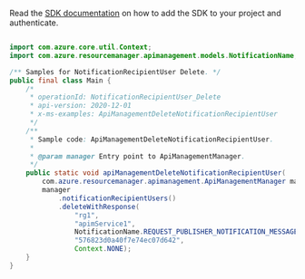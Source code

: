 Read the [SDK documentation](https://github.com/Azure/azure-sdk-for-java/blob/azure-resourcemanager-apimanagement_1.0.0-beta.2/sdk/apimanagement/azure-resourcemanager-apimanagement/README.md) on how to add the SDK to your project and authenticate.

```java

import com.azure.core.util.Context;
import com.azure.resourcemanager.apimanagement.models.NotificationName;

/** Samples for NotificationRecipientUser Delete. */
public final class Main {
    /*
     * operationId: NotificationRecipientUser_Delete
     * api-version: 2020-12-01
     * x-ms-examples: ApiManagementDeleteNotificationRecipientUser
     */
    /**
     * Sample code: ApiManagementDeleteNotificationRecipientUser.
     *
     * @param manager Entry point to ApiManagementManager.
     */
    public static void apiManagementDeleteNotificationRecipientUser(
        com.azure.resourcemanager.apimanagement.ApiManagementManager manager) {
        manager
            .notificationRecipientUsers()
            .deleteWithResponse(
                "rg1",
                "apimService1",
                NotificationName.REQUEST_PUBLISHER_NOTIFICATION_MESSAGE,
                "576823d0a40f7e74ec07d642",
                Context.NONE);
    }
}
```
